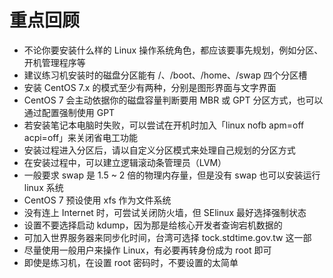# 重点回顾

- 不论你要安装什么样的 Linux 操作系统角色，都应该要事先规划，例如分区、开机管理程序等
- 建议练习机安装时的磁盘分区能有 /、/boot、/home、/swap 四个分区槽
- 安装 CentOS 7.x 的模式至少有两种，分别是图形界面与文字界面
- CentOS 7 会主动依据你的磁盘容量判断要用 MBR 或 GPT 分区方式，也可以通过配置强制使用 GPT
- 若安装笔记本电脑时失败，可以尝试在开机时加入「linux nofb apm=off acpi=off」来关闭省电工功能
- 安装过程进入分区后，请以自定义分区模式来处理自己规划的分区方式
- 在安装过程中，可以建立逻辑滚动条管理员（LVM）
- 一般要求 swap 是 1.5 ~ 2 倍的物理内存量，但是没有 swap 也可以安装运行 linux 系统
- CentOS 7 预设使用 xfs 作为文件系统
- 没有连上 Internet 时，可尝试关闭防火墙，但 SElinux 最好选择强制状态
- 设置不要选择启动 kdump，因为那是给核心开发者查询宕机数据的
- 可加入世界服务器来同步化时间，台湾可选择 tock.stdtime.gov.tw 这一部
- 尽量使用一般用户来操作 Linux，有必要再转身份成为 root 即可
- 即使是练习机，在设置 root 密码时，不要设置的太简单
